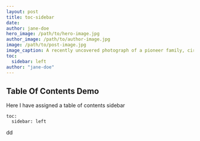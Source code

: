 ```yaml
---
layout: post
title: toc-sidebar
date:
author: jane-doe
hero_image: /path/to/hero-image.jpg
author_image: /path/to/author-image.jpg
image: /path/to/post-image.jpg
image_caption: A recently uncovered photograph of a pioneer family, circa 1850s.
toc:
  sidebar: left
author: "jane-doe"
---
```


## Table Of Contents Demo
Here I have assigned a table of contents sidebar

```
toc:
  sidebar: left
```
dd